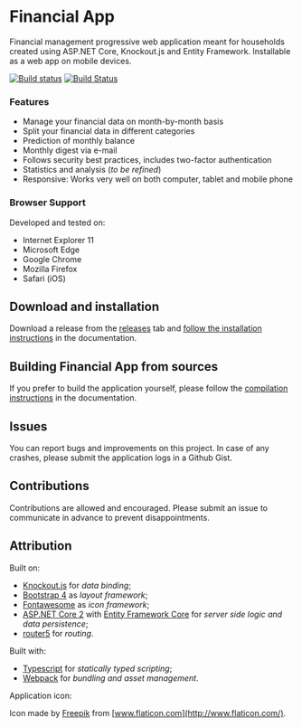 Financial App
=============

Financial management progressive web application meant for households created using ASP.NET Core, Knockout.js and Entity Framework. Installable as a web app on mobile devices. 

[![Build status](https://ci.appveyor.com/api/projects/status/p31vw84asaq445h5?svg=true)](https://ci.appveyor.com/project/Sebazzz/financial-app) [![Build Status](https://travis-ci.org/Sebazzz/financial-app.svg)](https://travis-ci.org/Sebazzz/financial-app)

### Features

  * Manage your financial data on month-by-month basis
  * Split your financial data in different categories
  * Prediction of monthly balance
  * Monthly digest via e-mail
  * Follows security best practices, includes two-factor authentication
  * Statistics and analysis (*to be refined*)
  * Responsive: Works very well on both computer, tablet and mobile phone

### Browser Support

Developed and tested on:

  * Internet Explorer 11
  * Microsoft Edge
  * Google Chrome
  * Mozilla Firefox
  * Safari (iOS)

## Download and installation

Download a release from the [releases](https://github.com/Sebazzz/financial-app/releases) tab and [follow the installation instructions](docs/Installation.md) in the documentation.

## Building Financial App from sources

If you prefer to build the application yourself, please follow the [compilation instructions](docs/Building-from-sources.md) in the documentation.

## Issues

You can report bugs and improvements on this project. In case of any crashes, please submit the application logs in a Github Gist.

## Contributions

Contributions are allowed and encouraged. Please submit an issue to communicate in advance to prevent disappointments.
  
## Attribution

Built on:

- [Knockout.js](http://knockoutjs.com/) for *data binding*;
- [Bootstrap 4](http://getbootstrap.com/) as *layout framework*;
- [Fontawesome](http://fontawesome.io/) as *icon framework*;
- [ASP.NET Core 2](https://dot.net) with [Entity Framework Core](https://docs.microsoft.com/en-us/ef/core/) for *server side logic and data persistence*;
- [router5](http://router5.github.io/) for *routing*.

Built with:

- [Typescript](https://www.typescriptlang.org/) for *statically typed scripting*;
- [Webpack](https://webpack.js.org/) for *bundling and asset management*.

Application icon:

Icon made by [Freepik](http://www.freepik.com/) from [www.flaticon.com](http://www.flaticon.com/).